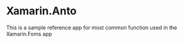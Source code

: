 # Xamarin.Anto

This is a sample reference app for most common function used in the Xamarin.Foms app
